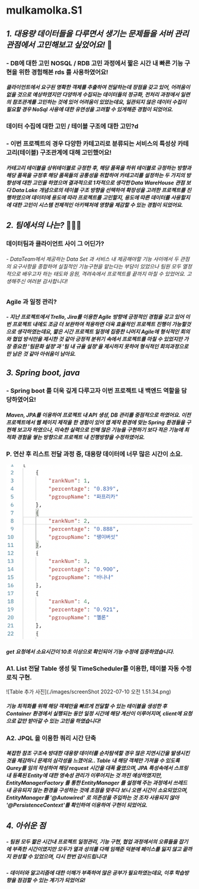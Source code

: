 
# **mulkamolka.S1**

## *1. 대용량 데이터들을 다루면서 생기는 문제들을 서버 관리 관점에서 고민해보고 싶었어요!* 🤔

###    - DB에 대한 고민 NOSQL / RDB 고민 과정에서 짧은 시간 내 빠른 기능 구현을 위한 경험해본 rds 를 사용하였어요!

#####    클라이언트에서 요구된 명확한 객체를 추출하여 전달하는데 장점을 갖고 있어, 어려움이 없을 것으로 예상하였지만 다양하게 수집되는 데이터들의 정규화, 전처리 과정에서 일련의 참조관계를 고민하는 것에 있어 어려움이 있었는데요, 일관되지 않은 데이터 수집이 필요할 경우 NoSql 사용에 대한 유연성을 고려할 수 있게해준 경험이 되었어요. 

        
### 데이터 수집에 대한 고민 / 테이블 구조에 대한 고민?d

###    - 이번 프로젝트의 경우 다양한 카테고리로 분류되는 서비스의 특성상 카테고리(테이블) 구조관계에 대해 고민했어요!

#####    카테고리 테이블을 상위테이블로 규정한 후, 해당 품목을 하위 테이블로 규정하는 방향과 해당 품목을 규정후 해당 품목들의 공통성을 취합하여 카테고리를 설정하는 두 가지의 방향성에 대한 고민을 하였으며 결과적으로 1차적으로 생각한 Data WareHouse 관점 보다 Data Lake 개념으로의 테이블 구조 방향을 선택하여 확장성을 고려한 프로젝트를 진행하였으며 데이터에 용도에 따라 프로젝트를 고민할지, 용도에 따른 데이터를 사용할지에 대한 고민이 시스템 전체적인 아키텍처에 영향을 체감할 수 있는 경험이 되었어요.
    

## *2. 팀에서의 나는?* 🤷🏻‍♂️

### 데이터팀과 클라이언트 사이 그 어딘가?

######    - DataTeam에서 제공하는 Data Set 과 서비스 내 제공해야할 기능 사이에서 두 관점의 요구사항을 종합하여 실질적인 기능구현을 맡는다는 부담이 있었으나 팀원 모두 열정적으로 배우고자 하는 태도와 응원, 격려속에서 프로젝트를 끝까지 마칠 수 있었어요. 고생해주신 여러분 감사합니다!

### Agile 과 일정 관리?
#####    - 지난 프로젝트에서 Trello, Jira를 이용한 Agile 방향에 긍정적인 경험을 갖고 있어 이번 프로젝트 내에도 조금 더 보완하여 적용하면 더욱 효율적인 프로젝트 진행이 가능할것으로 생각하였는데요, 짧은 시간 프로젝트 일정에 집중한 나머지 Agile에 형식적인 회의와 협업 방식만을 제시한 것 같아 긍정적 분위기 속에서 프로젝트를 마칠 수 있었지만 가장 중요한 '팀문화 설정'과 '팀 내 규율 설정'을 제시하지 못하여 형식적인 회의과정으로만 남은 것 같아 아쉬움이 남아요. 


## *3. Spring boot, java* 
###    - Spring boot 를 더욱 깊게 다루고자 이번 프로젝트 내 백엔드 역할을 담당하였어요! 
#####    Maven, JPA를 이용하여 프로젝트 내 API 생성, DB 관리를 중점적으로 하였어요. 이전 프로젝트에서 웹 페이지 제작을 한 경험이 있어 앱 제작 환경에 맞는 Spring 환경들을 구현해 보고자 하였으나, 미숙한 실력으로 인해 많은 기능을 구현하기 보다 적은 기능에 최적화 경험을 쌓는 방향으로 프로젝트 내 진행방향을 수정하였어요.

### P. 연산 후 리스트 전달 과정 중, 대용량 데이터에 너무 많은 시간이 소요.
![리스트 값 전달 사진](./Images/KakaoTalk_Photo_2022-07-10-01-49-17.png) 
#####    get 요청에서 소요시간이 10초 이상으로 확인되어 기능 수정에 집중하였습니다.

### A1. List 전달 Table 생성 및 TimeScheduler를 이용한, 테이블 자동 수정 로직 구현.
![Table 추가 사진](./images/screenShot 2022-07-10 오전 1.51.34.png)
#####     기능 최적화를 위해 해당 객체만을 빠르게 전달할 수 있는 테이블을 생성한 후 Container 환경에서 실행되는 동안 일정 시간에 해당 계산이 이루어지며, client에 요청으로 값만 받아갈 수 있는 고민을 하였습니다!

### A2. JPQL 을 이용한 쿼리 시간 단축
#####    복잡한 참조 구조속 방대한 대용량 데이터를 순차탐색할 경우 많은 지연시간을 발생시킨것을 체감하니 문제의 심각성을 느꼈어요.. Table 내 해당 객체만 가져올 수 있도록 Qurey를 임의 작성하여 해당 request 시간을 대폭 줄였으며, JPA 특성속에서 스프링내 등록된 Entity에 대한 영속성 관리가 이루어지는 것 까진 예상하였지만, EntityManagerFactory 를 통한 EntityManager 를 설정해 주는 과정에서 쓰레드 내 공유되지 않는 환경을 구성하는 것에 초점을 맞추다 보니 오랜 시간이 소요되었으며, EntityManager를 '@Autowired' 로 의존성을 주입하는 것 조차 사용되지 않아 '@PersistenceContext'를 확인하여 이용하여 구현이 되었어요.


## *4. 아쉬운 점*
#####    - 팀원 모두 짧은 시간내 프로젝트 일정관리, 기능 구현, 협업 과정에서의 오류들을 잡기에 부족한 시간이였지만 모두가 열과 성의를 다해 임해준 덕분에 페이스를 잃지 않고 끝까지 완성할 수 있었으며, 다시 한번 감사드립니다! 

#####    - 데이터와 알고리즘에 대한 이해가 부족하여 많은 공부가 필요하였는데요, 이후 학습방향을 점검할 수 있는 계기가 되었어요!

